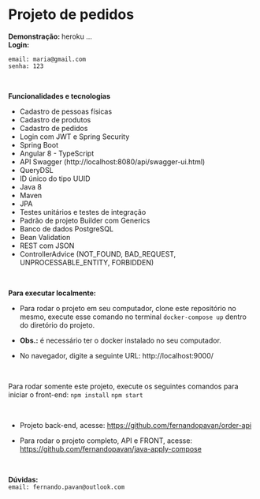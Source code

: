 # Projeto de pedidos

<b> Demonstração: </b> <a> heroku ...</a>
<br/>
<b> Login: </b>

`email: maria@gmail.com`
<br/>
`senha: 123`

<br>

<b> Funcionalidades e tecnologias </b>

- Cadastro de pessoas físicas
- Cadastro de produtos
- Cadastro de pedidos
- Login com JWT e Spring Security
- Spring Boot
- Angular 8 - TypeScript
- API Swagger (http://localhost:8080/api/swagger-ui.html)
- QueryDSL 
- ID único do tipo UUID
- Java 8
- Maven 
- JPA 
- Testes unitários e testes de integração
- Padrão de projeto Builder com Generics
- Banco de dados PostgreSQL
- Bean Validation
- REST com JSON 
- ControllerAdvice (NOT_FOUND, BAD_REQUEST, UNPROCESSABLE_ENTITY, FORBIDDEN)

<br/>

<b> Para executar localmente: </b>

- Para rodar o projeto em seu computador, clone este repositório no mesmo, execute esse comando no terminal `docker-compose up` dentro do diretório do projeto.
- <b>Obs.:</b> é necessário ter o docker instalado no seu computador.

- No navegador, digite a seguinte URL: <a>http://localhost:9000/</a>

<br/>

Para rodar somente este projeto, execute os seguintes comandos para iniciar o front-end:
`npm install`
`npm start`

<br/>

- Projeto back-end, acesse: <a>https://github.com/fernandopavan/order-api</a> 

- Para rodar o projeto completo, API e FRONT, acesse: <a>https://github.com/fernandopavan/java-apply-compose</a> 

<br/>


<b>Dúvidas:</b>
<br/>
`email: fernando.pavan@outlook.com`
